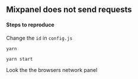 ## Mixpanel does not send requests

#### Steps to reproduce
Change the `id` in `config.js`

`yarn`

`yarn start`

Look the the browsers network panel
